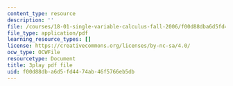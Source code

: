 ```yaml
---
content_type: resource
description: ''
file: /courses/18-01-single-variable-calculus-fall-2006/f00d88dba6d5fd4474ab46f5766eb5db_ryLdyDrBfvI.pdf
file_type: application/pdf
learning_resource_types: []
license: https://creativecommons.org/licenses/by-nc-sa/4.0/
ocw_type: OCWFile
resourcetype: Document
title: 3play pdf file
uid: f00d88db-a6d5-fd44-74ab-46f5766eb5db
---
```

